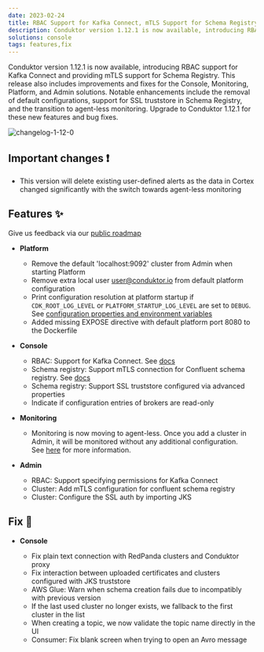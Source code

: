 ```yaml
---
date: 2023-02-24
title: RBAC Support for Kafka Connect, mTLS Support for Schema Registry
description: Conduktor version 1.12.1 is now available, introducing RBAC support for Kafka Connect and providing mTLS support for Schema Registry.
solutions: console
tags: features,fix
---
```


Conduktor version 1.12.1 is now available, introducing RBAC support for Kafka Connect and providing mTLS support for Schema Registry. This release also includes improvements and fixes for the Console, Monitoring, Platform, and Admin solutions. Notable enhancements include the removal of default configurations, support for SSL truststore in Schema Registry, and the transition to agent-less monitoring. Upgrade to Conduktor 1.12.1 for these new features and bug fixes.

![changelog-1-12-0](https://user-images.githubusercontent.com/2573301/220999882-1a1dc81a-4063-4656-bdcc-b1ff0f0d5096.png)

## Important changes ❗

- This version will delete existing user-defined alerts as the data in Cortex changed significantly with the switch towards agent-less monitoring

## Features ✨

Give us feedback via our [public roadmap](https://product.conduktor.help/)

- **Platform**

  - Remove the default 'localhost:9092' cluster from Admin when starting Platform
  - Remove extra local user user@conduktor.io from default platform configuration
  - Print configuration resolution at platform startup if `CDK_ROOT_LOG_LEVEL` or `PLATFORM_STARTUP_LOG_LEVEL` are set to `DEBUG`. See [configuration properties and environment variables](https://docs.conduktor.io/platform/get-started/configuration/env-variables/)
  - Added missing EXPOSE directive with default platform port 8080 to the Dockerfile

- **Console**

  - RBAC: Support for Kafka Connect. See [docs](https://docs.conduktor.io/platform/navigation/settings/rbac/)
  - Schema registry: Support mTLS connection for Confluent schema registry. See [docs](https://docs.conduktor.io/platform/get-started/configuration/ssl-tls-configuration/)
  - Schema registry: Support SSL truststore configured via advanced properties
  - Indicate if configuration entries of brokers are read-only

- **Monitoring**

  - Monitoring is now moving to agent-less. Once you add a cluster in Admin, it will be monitored without any additional configuration. See [here](https://docs.conduktor.io/platform/get-started/support/important-notices/#monitoring-is-changing-january-27-2023) for more information.

- **Admin**

  - RBAC: Support specifying permissions for Kafka Connect
  - Cluster: Add mTLS configuration for confluent schema registry
  - Cluster: Configure the SSL auth by importing JKS

## Fix 🔨

- **Console**

  - Fix plain text connection with RedPanda clusters and Conduktor proxy
  - Fix interaction between uploaded certificates and clusters configured with JKS truststore
  - AWS Glue: Warn when schema creation fails due to incompatibly with previous version
  - If the last used cluster no longer exists, we fallback to the first cluster in the list
  - When creating a topic, we now validate the topic name directly in the UI
  - Consumer: Fix blank screen when trying to open an Avro message
